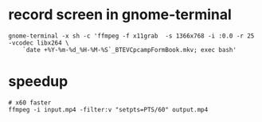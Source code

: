 # record screen in gnome-terminal

    gnome-terminal -x sh -c 'ffmpeg -f x11grab  -s 1366x768 -i :0.0 -r 25 -vcodec libx264 \
        `date +%Y-%m-%d_%H-%M-%S`_BTEVCpcampFormBook.mkv; exec bash'

# speedup

    # x60 faster
    ffmpeg -i input.mp4 -filter:v "setpts=PTS/60" output.mp4
